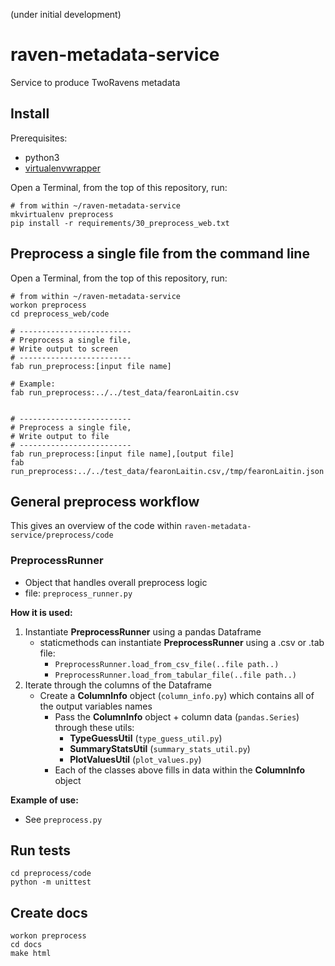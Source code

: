 (under initial development)

# raven-metadata-service

Service to produce TwoRavens metadata

## Install

Prerequisites:
  - python3
  - [virtualenvwrapper](http://virtualenvwrapper.readthedocs.io/en/latest/install.html)


Open a Terminal, from the top of this repository, run:

```
# from within ~/raven-metadata-service
mkvirtualenv preprocess
pip install -r requirements/30_preprocess_web.txt
```

## Preprocess a single file from the command line

Open a Terminal, from the top of this repository, run:

```
# from within ~/raven-metadata-service
workon preprocess
cd preprocess_web/code

# -------------------------
# Preprocess a single file,
# Write output to screen
# -------------------------
fab run_preprocess:[input file name]

# Example:
fab run_preprocess:../../test_data/fearonLaitin.csv


# -------------------------
# Preprocess a single file,
# Write output to file
# -------------------------
fab run_preprocess:[input file name],[output file]
fab run_preprocess:../../test_data/fearonLaitin.csv,/tmp/fearonLaitin.json
```

## General preprocess workflow

This gives an overview of the code within `raven-metadata-service/preprocess/code`

### PreprocessRunner
  - Object that handles overall preprocess logic
  - file: `preprocess_runner.py`

**How it is used:**

1. Instantiate **PreprocessRunner** using a pandas Dataframe
    - staticmethods can instantiate **PreprocessRunner** using a .csv or .tab file:
        - `PreprocessRunner.load_from_csv_file(..file path..)`
        - `PreprocessRunner.load_from_tabular_file(..file path..)`
1. Iterate through the columns of the Dataframe
    - Create a **ColumnInfo** object (`column_info.py`) which contains all of the output variables names
      - Pass the **ColumnInfo** object + column data (`pandas.Series`) through these utils:
          - **TypeGuessUtil** (`type_guess_util.py`)
          - **SummaryStatsUtil** (`summary_stats_util.py`)
          - **PlotValuesUtil** (`plot_values.py`)
      - Each of the classes above fills in data within the **ColumnInfo** object

**Example of use:**
 - See `preprocess.py`


## Run tests

```
cd preprocess/code
python -m unittest
```

## Create docs

```
workon preprocess
cd docs
make html
```

